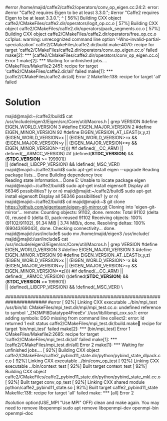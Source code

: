 #error
/home/majid/caffe2/caffe2/operators/conv_op_eigen.cc:24:2: error: #error "Caffe2 requires Eigen to be at least 3.3.0.";
 #error "Caffe2 requires Eigen to be at least 3.3.0.";
  ^
[ 56%] Building CXX object caffe2/CMakeFiles/caffe2.dir/operators/logit_op.cc.o
[ 57%] Building CXX object caffe2/CMakeFiles/caffe2.dir/operators/pack_segments.cc.o
[ 57%] Building CXX object caffe2/CMakeFiles/caffe2.dir/operators/free_op.cc.o
cc1plus: warning: unrecognized command line option ‘-Wno-invalid-partial-specialization’
caffe2/CMakeFiles/caffe2.dir/build.make:4070: recipe for target 'caffe2/CMakeFiles/caffe2.dir/operators/conv_op_eigen.cc.o' failed
make[2]: *** [caffe2/CMakeFiles/caffe2.dir/operators/conv_op_eigen.cc.o] Error 1
make[2]: *** Waiting for unfinished jobs....
CMakeFiles/Makefile2:2451: recipe for target 'caffe2/CMakeFiles/caffe2.dir/all' failed
make[1]: *** [caffe2/CMakeFiles/caffe2.dir/all] Error 2
Makefile:138: recipe for target 'all' failed

# Solution 
majid@majid:~/caffe2/build$ cat /usr/include/eigen3/Eigen/src/Core/util/Macros.h | grep VERSION
#define EIGEN_WORLD_VERSION 3
#define EIGEN_MAJOR_VERSION 2
#define EIGEN_MINOR_VERSION 92
#define EIGEN_VERSION_AT_LEAST(x,y,z) (EIGEN_WORLD_VERSION>x || (EIGEN_WORLD_VERSION>=x && \
                                      (EIGEN_MAJOR_VERSION>y || (EIGEN_MAJOR_VERSION>=y && \
                                                                 EIGEN_MINOR_VERSION>=z))))
#if defined(__CC_ARM) || defined(__ARMCC_VERSION)
#if (defined(__STDC_VERSION__) && (__STDC_VERSION__ >= 199901))       \
  || (defined(_LIBCPP_VERSION) && !defined(_MSC_VER))
majid@majid:~/caffe2/build$ sudo apt-get install eigen --upgrade
Reading package lists... Done
Building dependency tree       
Reading state information... Done
E: Unable to locate package eigen
majid@majid:~/caffe2/build$ sudo apt-get install eigensoft 
Display all 56346 possibilities? (y or n)
majid@majid:~/caffe2/build$ sudo apt-get install eigensoft 
Display all 56346 possibilities? (y or n)
majid@majid:~/caffe2/build$ cd 
majid@majid:~$ git clone https://github.com/eigenteam/eigen-git-mirror.git
Cloning into 'eigen-git-mirror'...
remote: Counting objects: 91102, done.
remote: Total 91102 (delta 0), reused 0 (delta 0), pack-reused 91102
Receiving objects: 100% (91102/91102), 91.34 MiB | 3.74 MiB/s, done.
Resolving deltas: 100% (69043/69043), done.
Checking connectivity... done.
majid@majid:/usr/include$ sudo mv /home/majid/eigen3 /usr/include/
majid@majid:/usr/include$ cat /usr/include/eigen3/Eigen/src/Core/util/Macros.h | grep VERSION
#define EIGEN_WORLD_VERSION 3
#define EIGEN_MAJOR_VERSION 3
#define EIGEN_MINOR_VERSION 90
#define EIGEN_VERSION_AT_LEAST(x,y,z) (EIGEN_WORLD_VERSION>x || (EIGEN_WORLD_VERSION>=x && \
                                      (EIGEN_MAJOR_VERSION>y || (EIGEN_MAJOR_VERSION>=y && \
                                                                 EIGEN_MINOR_VERSION>=z))))
#if defined(__CC_ARM) || defined(__ARMCC_VERSION)
    ((defined(__STDC_VERSION__) && (__STDC_VERSION__ >= 199901))       \
  || (defined(_LIBCPP_VERSION) && !defined(_MSC_VER)) \

#######################################################################
#error
[ 92%] Linking CXX executable ../bin/mpi_test
/usr/bin/ld: CMakeFiles/mpi_test.dir/mpi/mpi_test.cc.o: undefined reference to symbol '_ZN3MPI8Datatype4FreeEv'
//usr/lib/libmpi_cxx.so.1: error adding symbols: DSO missing from command line
collect2: error: ld returned 1 exit status
caffe2/CMakeFiles/mpi_test.dir/build.make:100: recipe for target 'bin/mpi_test' failed
make[2]: *** [bin/mpi_test] Error 1
CMakeFiles/Makefile2:2685: recipe for target 'caffe2/CMakeFiles/mpi_test.dir/all' failed
make[1]: *** [caffe2/CMakeFiles/mpi_test.dir/all] Error 2
make[1]: *** Waiting for unfinished jobs....
[ 92%] Building CXX object caffe2/CMakeFiles/caffe2_pybind11_state.dir/python/pybind_state_dlpack.cc.o
[ 92%] Linking CXX executable ../bin/conv_op_test
[ 92%] Linking CXX executable ../bin/context_test
[ 92%] Built target context_test
[ 92%] Building CXX object caffe2/CMakeFiles/caffe2_pybind11_state.dir/python/pybind_state_mkl.cc.o
[ 92%] Built target conv_op_test
[ 92%] Linking CXX shared module python/caffe2_pybind11_state.so
[ 92%] Built target caffe2_pybind11_state
Makefile:138: recipe for target 'all' failed
make: *** [all] Error 2


#solution
option(USE_MPI "Use MPI" OFF)
clean and make again. 
You may need to remove libopenmpi
sudo apt remove libopenmpi-dev openmpi-bin openmpi-doc

